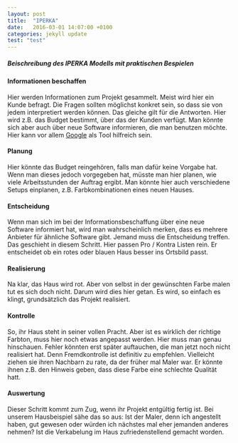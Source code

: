 ```yaml
---
layout: post
title:  "IPERKA"
date:   2016-03-01 14:07:00 +0100
categories: jekyll update
test: "test"
---
```

##### Beischreibung des IPERKA Modells mit praktischen Bespielen
#### Informationen beschaffen
Hier werden Informationen zum Projekt gesammelt. Meist wird hier ein Kunde befragt.
Die Fragen sollten möglichst konkret sein, so dass sie von jedem interpretiert werden können. Das gleiche
gilt für die Antworten. Hier wird z.B. das Budget bestimmt, über das der Kunden verfügt. Man könnte
sich aber auch über neue Software informieren, die man benutzen möchte. Hier kann vor allem [Google]
als Tool hilfreich sein.

#### Planung
Hier könnte das Budget reingehören, falls man dafür keine Vorgabe hat. Wenn man dieses jedoch vorgegeben hat, müsste man hier planen, wie viele Arbeitsstunden der Auftrag ergibt. Man könnte hier auch verschiedene Setups einplanen, z.B. Farbkombinationen eines neuen Hauses.

#### Entscheidung
Wenn man sich im bei der Informationsbeschaffung über eine neue Software informiert hat, wird man wahrscheinlich merken, dass es
mehrere Anbieter für ähnliche Software gibt. Jemand muss die Entscheidung treffen. Das geschieht in
diesem Schritt. Hier passen Pro / Kontra Listen rein. Er entscheidet ob ein rotes oder blauen Haus besser ins Ortsbild passt.

#### Realisierung
Na klar, das Haus wird rot. Aber von selbst in der gewünschten Farbe malen tut es sich doch nicht. Darum
wird dies hier getan. Es wird, so einfach es klingt, grundsätzlich das Projekt realisiert.

#### Kontrolle
So, ihr Haus steht in seiner vollen Pracht. Aber ist es wirklich der richtige Farbton, muss hier noch etwas angepasst werden. Hier muss man genau hinschauen. Fehler könnten erst später auftauchen, die man jetzt
noch nicht realisiert hat. Denn Fremdkontrolle ist definitiv zu emp­fehlen. Vielleicht ziehen sie ihren Nachbarn zu rate, da der
früher mal Maler war. Er könnte ihnen z.B. den Hinweis geben, dass diese Farbe eine schlechte Qualität hatt.

#### Auswertung
Dieser Schritt kommt zum Zug, wenn ihr Projekt entgültig fertig ist. Bei unserem Hausbeispiel sähe das so aus:
Ist der Maler, denn ich angestellt haben, gut gewesen oder würden ich nächstes mal eher jemanden anderes
nehmen? Ist die Verkabelung im Haus zufriedenstellend gemacht worden.

[Google]: <http://google.ch>
